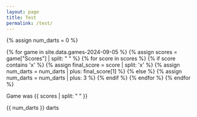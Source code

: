 ```yaml
---
layout: page
title: Test
permalink: /test/
---
```


{% assign num_darts = 0 %}

{% for game in site.data.games-2024-09-05 %}
{% assign scores = game["Scores"] | split: " " %}
{% for score in scores %}
{% if score contains 'x' %}
{% assign final_score = score | split: 'x' %}
{% assign num_darts = num_darts | plus: final_score[1] %}
{% else %}
{% assign num_darts = num_darts | plus: 3 %}
{% endif %}
{% endfor %}
{% endfor %}

Game was {{ scores | split: " " }}

{{ num_darts }} darts
